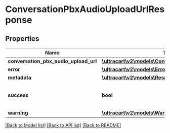 # ConversationPbxAudioUploadUrlResponse

## Properties
Name | Type | Description | Notes
------------ | ------------- | ------------- | -------------
**conversation_pbx_audio_upload_url** | [**\ultracart\v2\models\ConversationPbxAudioUploadUrl**](ConversationPbxAudioUploadUrl.md) |  | [optional] 
**error** | [**\ultracart\v2\models\Error**](Error.md) |  | [optional] 
**metadata** | [**\ultracart\v2\models\ResponseMetadata**](ResponseMetadata.md) |  | [optional] 
**success** | **bool** | Indicates if API call was successful | [optional] 
**warning** | [**\ultracart\v2\models\Warning**](Warning.md) |  | [optional] 

[[Back to Model list]](../README.md#documentation-for-models) [[Back to API list]](../README.md#documentation-for-api-endpoints) [[Back to README]](../README.md)


